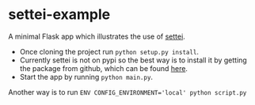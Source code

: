 settei-example
==============

A minimal Flask app which illustrates the use of [settei](https://github.com/paylogic/settei).

* Once cloning the project run `python setup.py install`.
* Currently settei is not on pypi so the best way is to install it by getting the package from github, which can be found [here](https://github.com/paylogic/settei).
* Start the app by running `python main.py`.

Another way is to run `ENV CONFIG_ENVIRONMENT='local' python script.py`
